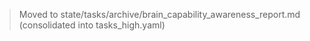 > Moved to state/tasks/archive/brain_capability_awareness_report.md (consolidated into tasks_high.yaml)
